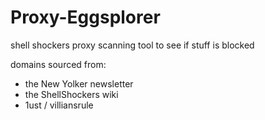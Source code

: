 # Proxy-Eggsplorer
shell shockers proxy scanning tool to see if stuff is blocked

domains sourced from: 
- the New Yolker newsletter
- the ShellShockers wiki
- 1ust / villiansrule
